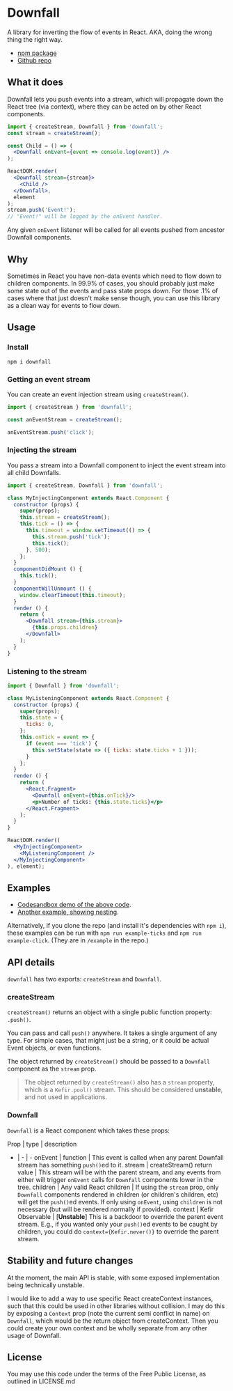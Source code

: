 # Downfall

A library for inverting the flow of events in React. AKA, doing the wrong thing the right way.

- [npm package](https://www.npmjs.com/package/downfall)
- [Github repo](https://github.com/samsch/downfall)

## What it does

Downfall lets you push events into a stream, which will propagate down the React tree (via context), where they can be acted on by other React components.

```jsx
import { createStream, Downfall } from 'downfall';
const stream = createStream();

const Child = () => (
  <Downfall onEvent={event => console.log(event)} />
);

ReactDOM.render(
  <Downfall stream={stream}>
    <Child />
  </Downfall>,
  element
);
stream.push('Event!');
// "Event!" will be logged by the onEvent handler.
```

Any given `onEvent` listener will be called for all events pushed from ancestor Downfall components.

## Why

Sometimes in React you have non-data events which need to flow down to children components. In 99.9% of cases, you should probably just make some state out of the events and pass state props down. For those .1% of cases where that just doesn't make sense though, you can use this library as a clean way for events to flow down.

## Usage

### Install

`npm i downfall`

### Getting an event stream

You can create an event injection stream using `createStream()`.

```js
import { createStream } from 'downfall';

const anEventStream = createStream();

anEventStream.push('click');
```

### Injecting the stream

You pass a stream into a Downfall component to inject the event stream into all child Downfalls.

```jsx
import { createStream, Downfall } from 'downfall';

class MyInjectingComponent extends React.Component {
  constructor (props) {
    super(props);
    this.stream = createStream();
    this.tick = () => {
      this.timeout = window.setTimeout(() => {
        this.stream.push('tick');
        this.tick();
      }, 500);
    };
  }
  componentDidMount () {
    this.tick();
  }
  componentWillUnmount () {
    window.clearTimeout(this.timeout);
  }
  render () {
    return (
      <Downfall stream={this.stream}>
        {this.props.children}
      </Downfall>
    );
  }
}
```

### Listening to the stream

```jsx
import { Downfall } from 'downfall';

class MyListeningComponent extends React.Component {
  constructor (props) {
    super(props);
    this.state = {
      ticks: 0,
    };
    this.onTick = event => {
      if (event === 'tick') {
        this.setState(state => ({ ticks: state.ticks + 1 }));
      }
    };
  }
  render () {
    return (
      <React.Fragment>
        <Downfall onEvent={this.onTick}/>
        <p>Number of ticks: {this.state.ticks}</p>
      </React.Fragment>
    );
  }
}

ReactDOM.render((
  <MyInjectingComponent>
    <MyListeningComponent />
  </MyInjectingComponent>
), element);
```

## Examples

- [Codesandbox demo of the above code](https://codesandbox.io/s/vq5mnowxl0).
- [Another example, showing nesting](https://codesandbox.io/s/q3jpy97jrw).

Alternatively, if you clone the repo (and install it's dependencies with `npm i`), these examples can be run with `npm run example-ticks` and `npm run example-click`. (They are in `/example` in the repo.)

## API details

`downfall` has two exports: `createStream` and `Downfall`.

### createStream

`createStream()` returns an object with a single public function property: `.push()`.

You can pass and call `push()` anywhere. It takes a single argument of any type. For simple cases, that might just be a string, or it could be actual Event objects, or even functions.

The object returned by `createStream()` should be passed to a `Downfall` component as the `stream` prop.

> The object returned by `createStream()` also has a `stream` property, which is a `Kefir.pool()` stream. This should be considered **unstable**, and not used in applications.

### Downfall

`Downfall` is a React component which takes these props:

Prop | type | description
- | - | -
onEvent | function | This event is called when any parent Downfall stream has something `push()`ed to it.
stream | createStream() return value | This stream will be with the parent stream, and any events from either will trigger `onEvent` calls for `Downfall` components lower in the tree.
children | Any valid React children | If using the `stream` prop, only `Downfall` components rendered in children (or children's children, etc) will get the `push()`ed events. If only using `onEvent`, using `children` is not necessary (but will be rendered normally if provided).
context | Kefir Observable | [**Unstable**] This is a backdoor to override the parent event stream. E.g., if you wanted only your `push()`ed events to be caught by children, you could do `context={Kefir.never()}` to override the parent stream.

## Stability and future changes

At the moment, the main API is stable, with some exposed implementation being technically unstable.

I would like to add a way to use specific React createContext instances, such that this could be used in other libraries without collision. I may do this by exposing a `Context` prop (note the current semi conflict in name) on `Downfall`, which would be the return object from createContext. Then you could create your own context and be wholly separate from any other usage of Downfall.

## License

You may use this code under the terms of the Free Public License, as outlined in LICENSE.md
